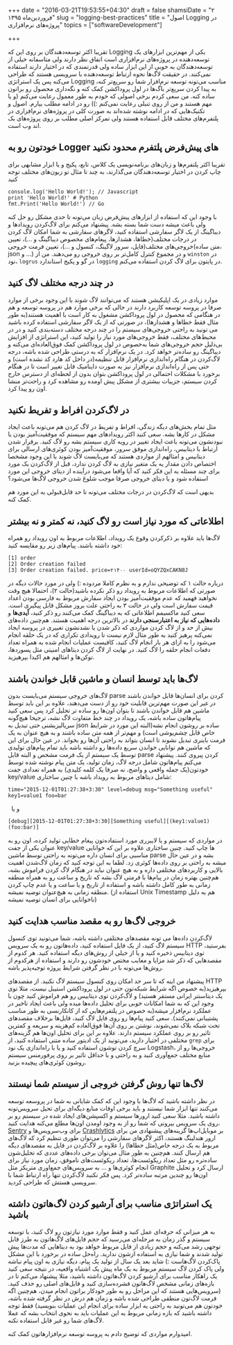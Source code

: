 +++
date = "2016-03-21T19:53:55+04:30"
draft = false
shamsiDate = "۲ فروردین‌ماه ۱۳۹۵"
slug = "logging-best-practices"
title = "اصول Logging  در پروژه‌های نرم‌افزاری"
topics = ["softwareDevelopment"]

+++

تقریبا اکثر توسعه‌دهندگان بر روی این که Logging یکی از مهم‌ترین ابزارهای یک توسعه‌دهنده در پروژه‌های نرم‌افزاری است اتفاق نظر دارند ولی متاسفانه خیلی از توسعه‌دهندگان به خوبی از این ابزار ساده ولی قدرتمندی که در اختیار دارند استفاده نمی‌کنند. در حقیقت لاگ‌ها نحوه ارتباط توسعه‌دهنده با سرویسی هستند که طراحی می‌کنه پس یک استراتژی Logging مناسب می‌تونه توسعه نرم‌افزار شما رو سریع‌تر کنه، به پیدا کردن سریع‌تر باگ‌ها در لول پروداکشن کمک کنه و نگه‌داری محصول رو براتون ساده کنه. من سعی کردم برخی اصولی که خودم به طور معمول رعایت می‌کنم (و یا مهم هستند و من از روی تنبلی رعایت نمی‌کنم :)) رو در ادامه مطلب بیارم. اصول و تکنیک‌هایی که در ادامه نوشته شده‌اند به صورت کلی در پروژه‌های نرم‌افزاری در پلتفرم‌های مختلف قابل استفاده هستند ولی تمرکز اصلی مطلب بر روی پروژه‌های بک اند وب است.

## خودتون رو به Logger های پیش‌فرض پلتفرم محدود نکنید

تقریبا اکثر پلتفرم‌ها و زبان‌های برنامه‌نویسی یک کلاس، تابع، پکیج و یا ابزار مشابهی برای چاپ کردن  در اختیار توسعه‌دهندگان می‌گذارند، به چند تا مثال تو زبون‌های مختلف توجه کنید

```
console.log('Hello World!'); // Javascript
print 'Hello World!' # Python
fmt.Print('Hello World!') // Go
```

با وجود این که استفاده از ابزارهای پیش‌فرض زبان می‌تونه تا حدی مشکل رو حل کنه ولی باعث میشه دست شما بسته بشه. پیشنهاد می‌کنم برای لاگ‌کردن رویدادها و دیباگینگ از یک لاگر سفارشی استفاده کنید، لاگرهای سفارشی به شما امکان لاگ کردن در درجات مختلف(خطاها، هشدارها، پیغام‌های مخصوص دیباگینگ و ...)، تعیین خروجی‌های مختلف(فایل، سرور لاگینگ، کنسول و ...)، تعیین فرمت خروجی(متن ساده، json و ...) و در مجموع کنترل کامل‌تر بر روی خروجی رو می‌دهند. من از `winston` در نود، `logrus` در گو و  پکیج استاندارد `logging` در پایتون برای لاگ کردن استفاده می‌کنم.

## در چند درجه مختلف لاگ کنید

موارد زیادی در یک اپلیکیشن هستند که می‌توانند لاگ شوند با این وجود برخی از موارد صرفا در پروسه توسعه کاربرد دارند در حالی که برخی موارد هم در پروسه توسعه و هم در هنگامی که محصول در لول پروداکشن مشغول به کار است با اهمیت هستند(به طور مثال فقط خطاها و هشدارها)، در صورتی که از یک لاگر سفارشی استفاده کرده باشید می تونید به راحتی خروجی‌های سیستم را در چند درجه مختلف دسته‌بندی کنید و در در محیط‌های مختلف، فقط خروجی‌های مورد نیاز را تولید کنید، این استراتژی از افزایش بی‌دلیل حجم خروجی‌های شما به‌خصوص در لول پروداکشن کمک فوق‌العاده‌ای می‌کنه و دیباگینگ رو ساده‌تر خواهد کرد. در یک نرم‌افزار که به درستی طراحی شده باشه، درجه لاگ‌کردن در هنگام راه‌اندازی نرم‌افزار قابل تنظیمه(در داخل کد هارد کد نشده است) و حتی پس از راه‌اندازی نرم‌افزار نیز به صورت داینامیک قابل تغییر است تا در هنگام برخورد با مشکلات احتمالی در لول پروداکشن بتوان بدون از لحظه‌ای از دسترس خارج کردن سیستم، جزییات بیشتری از مشکل پیش اومده رو مشاهده کرد و راحت‌تر منشا اون رو پیدا کرد.

## در لاگ‌کردن افراط و تفریط نکنید

مثل تمام بخش‌های دیگه زندگی، افراط و تفریط در لاگ کردن هم می‌تونه باعث ایجاد مشکل در کارها بشه. سعی کنید اکثر رویدادهای مهم سیستم که موفقیت‌آمیز بودن یا نبودنشون می‌تونه باعث ایجاد تغییر در رویه کاری سیستم بشه رو لاگ کنید. برقرار شدن ارتباط با دیتابیس، راه‌اندازی موفق سرور، موفقیت‌آمیز بودن کوئری‌های ارسالی برای دیتابیس و امثالهم از مواردی هستند که می‌بایست لاگ شوند با این وجود مشخصا اختصاص دادن مقدار یه یک متغیر نیازی به لاگ کردن ندارد، قبل از لاگ‌کردن یک مورد برای چند مسئله به این فکر کنید که آیا واقعا می‌شود درآینده از دیتای خروجی این مورد استفاده شود و یا دیتای خروجی صرفا موجب شلوغ شدن خروجی لاگ‌ها می‌شود؟

بدیهی است که لاگ‌کردن در درجات مختلف می‌تونه تا حد قابل‌قبولی به این مورد هم کمک کنه.

## اطلاعاتی که مورد نیاز است رو لاگ کنید، نه کمتر و نه بیشتر

لاگ‌ها باید علاوه بر ذکرکردن وقوع یک رویداد، اطلاعات مربوط به اون رویداد رو همراه خود داشته باشند. پیام‌های زیر رو مقایسه کنید:

```
[1] order
[2] Order creation failed
[3] Order creation failed. price=۲۱۴۰۰ userId=oQYZQxCAKN8J
```

درباره حالت ۱ که توضیحی ندارم و به نظرم کاملا مردوده :)‌ ولی در مورد حالات دیگه در صورتی که اطلاعات مربوط به رویداد رو ذکر نکرده باشید(حالت ۲)، احتمالا هیچ وقت نخواهید فهمید که عدم موفقیت‌آمیز بودن ایجاد سفارش مربوط به فارسی بودن اعداد قیمت سفارش است ولی در حالت ۳ به راحتی علت بروز مشکل قابل پیگیری است. سعی کنید ماکسیمم اطلاعاتی که به دیباگینگ کمک می‌کنند رو ذکر کنید، **آیدی‌ها** و **داده‌هایی که نیاز به اعتبارسنجی دارند** در بالاترین درجه اهمیت هستند. هم‌چنین داده‌های بیش از حد و از لاگ کردن مواردی که ذکر شدن یا نشدنشون تغییری در پروسه ایجاد نمی‌کنه پرهیز کنید به طور مثال لازم نیست تا رویدادی تکراری که در یک حلقه انجام می‌شود را به ازای هر بار انجام لاگ کنید، کافیست عملیات انجام شده به همراه تعداد دفعات انجام حلقه را لاگ کنید. در نهایت از لاگ کردن دیتاهای امنیتی مثل پسوردها، توکن‌ها و امثالهم هم اکیدا بپرهیزید.

## لاگ‌ها باید توسط انسان و ماشین قابل خواندن باشند

لاگ‌های خروجی سیستم می‌بایست بدون parse کردن برای انسان‌ها قابل خواندن باشند در غیر این صورت مهم‌ترین قابلیت خود رو از دست می‌دهند، علاوه بر این باید توسط ماشین هم قابل خواندن باشند تا بتوان اون‌ها رو ساده تر تحلیل کرد پس سعی کنید پیام‌هاتون ساده باشه، یک رویداد در چند خط متفاوت لاگ نشه، ترجیحا هیچ‌گونه سریالیزیشنی حتی تبدیل به json ساده بر روشون انجام نشه(البته این مورد در شرایط خاص قابل چشم‌پوشی است) و مهم‌تر از همه متن ساده باشند و به هیچ عنوان به یک فرمت باینری تبدیل نشوند تا انسان بتواند به راحتی آن‌ها رو بخواند. در عین حال برای این که ماشین هم توانایی خواندن سریع داده‌ها رو داشته باشه باید تمام پیام‌های تولیدی توسط یک سیستم از یک فرمت مشخص و البته قابل parse کردن پیروی کنند. پیشنهاد می‌کنم پیام‌هاتون شامل درجه لاگ، زمان تولید، یک متن پیام نوشته شده توسط خودتون(یک جمله واقعی و واضح، نه صرفا یک کلمه کلیدی) به همراه تعدادی جفت key/value  شامل دیتاهای مربوط به رویداد باشه با چنین ساختاری:

```
time="2015-12-01T01:27:38+3:30" level=debug msg="Something useful" key1=value1 foo=bar
```
 
و یا

```
[debug][2015-12-01T01:27:38+3:30][Something useful][(key1:value1)(foo:bar)]
```

در مواردی که سیستم و یا لایبرری مورد استفاده‌تون پیغام خطایی تولید کرده، اون رو به عنوان یکی از جفت key/value ها چاپ کنید. چنین ساختاری علاوه بر این که خوانایی مناسبی برای انسان داره می‌تونه به راحتی توسط ماشین parse بشه و در عین حال میشه به راحتی بر روی داده‌ها کوئری زد. لطفا به این توجه کنید که زمان لاگ‌شدن اهمیت بالایی و کاربردهای مختلفی داره و به هیچ عنوان نباید در هنگام لاگ کردن فراموش بشه، هم‌چنین بهتره زمان در پیام‌ها با فرمتی لاگ بشه که تاریخ و ساعت رو به همراه منطقه زمانی به طور کامل داشته باشه و استفاده از تاریخ و یا ساعت و یا عدم چاپ کردن منطقه زمانی به هیچ‌عنوان توصیه نمیشه. (استفاده از Unix Timestamp هم به دلیل ناخوانایی برای انسان توصیه نمیشه)


## خروجی لاگ‌ها رو به مقصد مناسب هدایت کنید

لاگ‌کردن داده‌ها می تونه مقصدهای مختلفی داشته باشه، شما می‌تونید توی کنسول سیستم لاگ کنید، از یک فایل استفاده کنید، داده‌هاتون رو به یک سرویس ‌HTTP بفرستید، توی دیتابیس ذخیره کنید و یا از خیلی از روش‌های دیگه استفاده کنید. هر کدوم از مقصدهایی که ذکر شد مزایا و معایب مختص خودشون رو دارند و استفاده از هرکدوم از روش‌ها می‌تونه با در نظر گرفتن شرایط پروژه توجیه‌پذیر باشه.

پیشنهاد من اینه که تا سر حد امکان روی کنسول سیستم لاگ نکنید. از مقصدهای HTTP بپرهیزید(به خصوص اگه شرایط شبکه‌تون حتی در لول پروداکشن استیبل نیست، مثلا توی یک دیتاسنتر ایرانی مستقر هستید) و لاگ‌کردن توی دیتابیس رو هم فراموش کنید چون با وجود این که به شما امکانات خوبی برای تحلیل داده‌ها میده ولی باعث ایجاد تاخیر در عملکرد نرم‌افزار میشه(به خصوص در پلتفرم‌هایی که از کانکارنسی به طور مناسب پشتیبانی نمی‌کنند). سعی کنید پیام‌ها رو روی فایل لاگ کنید، فایل‌ها برخلاف مقصدهای تحت شبکه بلاک نمی‌شوند، نوشتن بر روی آن‌ها فوق‌العاده کم‌هزینه و سریعه و کمترین تاثیر رو بر روی عملکرد سیستم دارند. علاوه بر این برای تحلیل اون‌ها هم گزینه‌های مختلفی در اختیار دارید، می‌تونید از یک ادیتور ساده متنی استفاده کنید، از `grep` برای سرچ کردن توشون استفاده کنید و یا با راه‌اندازی یک نود Logstash، خروجی‌ها رو از منابع مختلف جمع‌آوری کنید و به راحتی و با حداقل تاثیر بر روی پرفورمنس سیستم روشون کوئری‌های پیچیده بزنید.

## لاگ‌ها تنها روش گرفتن خروجی از سیستم شما نیستند

در نظر داشته باشید که لاگ‌ها با وجود این که کمک شایانی به شما در پروسعه توسعه می‌کنند تنها ابزار شما نیستند و باید برخی اوقات منابع دیگه‌ای برای تحیل سرویس‌تونه داشته باشید. مثلا سعی کنید ارورها سیستم و اکسپشن‌های ایجاد شده در سیستم رو بر روی یک سرویس بیرونی که شما رو از به وجود اومدن اون‌ها مطلع می‌کنه هدایت کنید، [Sentry](https://getsentry.com) برای وب‌سرویس‌ها و [Crashlytics](https://fabric.io/kits/crashlytics) بر موبایل‌اپ‌ها گزینه‌های پیشنهادی من برای ارور هندلینگ هستند، اکثر لاگرهای سفارشی را می‌توان طوری تنظیم کرد که لاگ‌های مربوط به یک درجه خاص(مثل خطاها) را علاوه بر لاگ‌کردن در فایل به مقصد‌های دیگه هم ارسال کنند. هم‌چنین به طور مثال می‌توان برخی داده‌های عددی که تحلیل‌شون ساده‌تره رو مثل تعداد ریکوئست‌ها، تعداد ریکوئست‌های ناموفق، زمان مورد نیاز برای انجام کوئری‌ها و ...  به سرویس‌های جمع‌اوری متریکز مثل Graphite ارسال کرد و تحلیل اون‌ها رو چندین مرتبه ساده‌تر کرد. پس فکر نکنید لاگ‌کردن تنها راه ارتباط شما با سرویسی هستش که طراحی کردید.

## یک استراتژی مناسب برای آرشیو کردن لاگ‌هاتون داشته باشید

به هر میزانی که حرفه‌ای عمل کنید و فقط موارد مورد نیازتون رو لاگ کنید، با توسعه سیستم و گذر زمان به مرحله‌ای می‌رسید که حجم فایل‌های لاگ‌هاتون به طرز قابل توجهی رشد می‌کنه و حجم زیادی از فایل مربوط خواهد بود به دیتاهایی که مدت‌ها پیش تولید شدند و شما نیازی به استفاده ازشون ندارید. راه‌حل ساده در برخورد با این مشکل پاک‌کردن لاگ‌هاست :) شاید بعد یک سال از تولید یک پیام، دیگه نیازی به اون پیام نباشه ولی پاک کردن لاگ سیستم مربوط به یک ماه پیش یک اشتباه واقعیه، در نتیجه سعی کنید یک راهکار مناسب برای آرشیو کردن لاگ‌هاتون داشته باشید، مثلا پیشنهاد می‌کنم تا  در بازه‌های زمانی مشخص لاگ‌هاتون فشرده‌سازی کنید و فایل‌های اصلی رو حذف کنید.(سرویس‌هایی هستند که این مراحل رو به طور خودکار براتون انجام میدن، هم‌چنین اگه فرمت لاگ‌تون منطقی طراحی شده باشه و زمان هم درش در نظر گرفته شده باشه، خودتون هم می‌تونید به راحتی یه ابزار ساده برای انجام این عملیات بنویسید) فقط توجه داشته باشید که بازه زمانی مربوط به این عملیات باید به نحوی انتخاب بشه که عملا لاگ‌های شما رو غیر قابل استفاده نکنه.

امیدوارم مواردی که توضیح دادم به پروسه توسعه نرم‌افزارهاتون کمک کنه.
